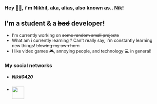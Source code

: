 ### Hey 👋🏼, i'm Nikhil, aka, alias, also known as.. [Nik][niki]!

## I'm a student & a ~~bad~~ developer!
- I'm currently working on ~~some random small projects~~ 
- What am i currently learning ? Can't really say, i'm constantly learning new things! ~~blowing my own horn~~
- I like video games 🎮, annoying people, and technology 💻 in general!

### My social networks 
- ##### Nik#0420 
- [<img align="left" width="40px" src="https://niki.wtf/xfavicon-32x32.png,qv=ba707f8cbe3c9c4699c0dd0c217e32d2.pagespeed.ic.WZv2fLcYXW.webp"/>][niki]






[niki]: https://niki.wtf/
